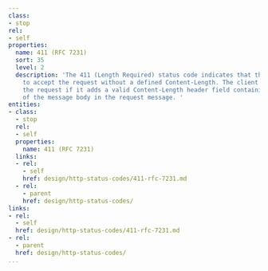 ```yaml
---
class:
- stop
rel:
- self
properties:
  name: 411 (RFC 7231)
  sort: 35
  level: 2
  description: 'The 411 (Length Required) status code indicates that the server refuses
    to accept the request without a defined Content-Length. The client MAY repeat
    the request if it adds a valid Content-Length header field containing the length
    of the message body in the request message. '
entities:
- class:
  - stop
  rel:
  - self
  properties:
    name: 411 (RFC 7231)
  links:
  - rel:
    - self
    href: design/http-status-codes/411-rfc-7231.md
  - rel:
    - parent
    href: design/http-status-codes/
links:
- rel:
  - self
  href: design/http-status-codes/411-rfc-7231.md
- rel:
  - parent
  href: design/http-status-codes/
...
```


